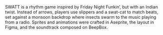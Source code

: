 SWATT is a rhythm game inspired by Friday Night Funkin’, but with an Indian twist. Instead of arrows, players use slippers and a swat-cat to match beats, set against a monsoon backdrop where insects swarm to the music playing from a radio. Sprites and animations were crafted in Aseprite, the layout in Figma, and the soundtrack composed on BeepBox.
